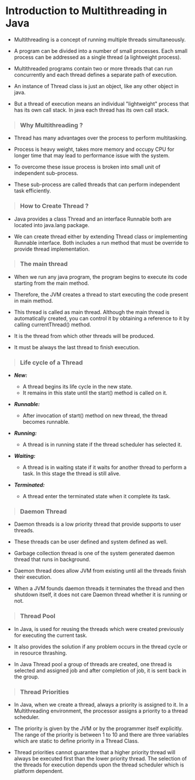 # Introduction to Multithreading in Java

- Multithreading is a concept of running multiple threads simultaneously.

- A program can be divided into a number of small processes. Each small process can be addressed as a single thread (a lightweight process).

- Multithreaded programs contain two or more threads that can run concurrently and each thread defines a separate path of execution.

- An instance of Thread class is just an object, like any other object in java.

- But a thread of execution means an individual "lightweight" process that has its own call stack. In java each thread has its own call stack.

> ### Why Multithreading ?

- Thread has many advantages over the process to perform multitasking.

- Process is heavy weight, takes more memory and occupy CPU for longer time that may lead to performance issue with the system.

- To overcome these issue process is broken into small unit of independent sub-process.

- These sub-process are called threads that can perform independent task efficiently.

> ### How to Create Thread ?

- Java provides a class Thread and an interface Runnable both are located into java.lang package.

- We can create thread either by extending Thread class or implementing Runnable interface. Both includes a run method that must be override to provide thread implementation.

> ### The main thread

- When we run any java program, the program begins to execute its code starting from the main method.

- Therefore, the JVM creates a thread to start executing the code present in main method.

- This thread is called as main thread. Although the main thread is automatically created, you can control it by obtaining a reference to it by calling currentThread() method.

- It is the thread from which other threads will be produced.

- It must be always the last thread to finish execution.

> ### Life cycle of a Thread

- **_New:_**

  - A thread begins its life cycle in the new state.
  - It remains in this state until the start() method is called on it.

- **_Runnable:_**

  - After invocation of start() method on new thread, the thread becomes runnable.

- **_Running:_**

  - A thread is in running state if the thread scheduler has selected it.

- **_Waiting:_**

  - A thread is in waiting state if it waits for another thread to perform a task. In this stage the thread is still alive.

- **_Terminated:_**
  - A thread enter the terminated state when it complete its task.

> ### Daemon Thread

- Daemon threads is a low priority thread that provide supports to user threads.

- These threads can be user defined and system defined as well.

- Garbage collection thread is one of the system generated daemon thread that runs in background.

- Daemon thread does allow JVM from existing until all the threads finish their execution.

- When a JVM founds daemon threads it terminates the thread and then shutdown itself, it does not care Daemon thread whether it is running or not.

> ### Thread Pool

- In Java, is used for reusing the threads which were created previously for executing the current task.

- It also provides the solution if any problem occurs in the thread cycle or in resource thrashing.

- In Java Thread pool a group of threads are created, one thread is selected and assigned job and after completion of job, it is sent back in the group.

> ### Thread Priorities

- In Java, when we create a thread, always a priority is assigned to it. In a Multithreading environment, the processor assigns a priority to a thread scheduler.

- The priority is given by the JVM or by the programmer itself explicitly. The range of the priority is between 1 to 10 and there are three variables which are static to define priority in a Thread Class.

- Thread priorities cannot guarantee that a higher priority thread will always be executed first than the lower priority thread. The selection of the threads for execution depends upon the thread scheduler which is platform dependent.
